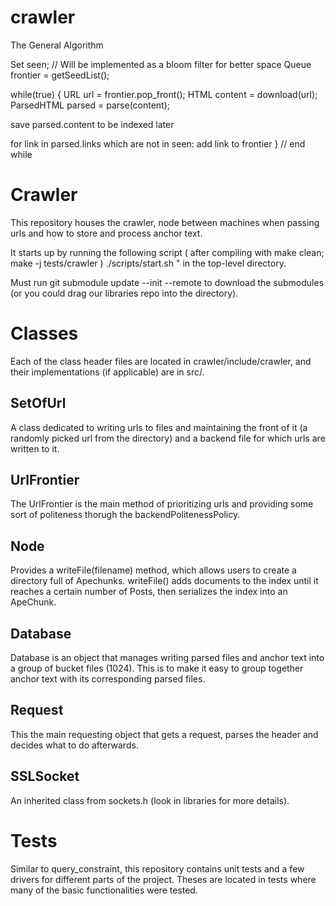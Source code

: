 # crawler

The General Algorithm

Set<URL> seen; // Will be implemented as a bloom filter for better space
Queue<URL> frontier = getSeedList();

while(true) {
URL url = frontier.pop_front();
HTML content = download(url);
ParsedHTML parsed = parse(content);

save parsed.content to be indexed later

for link in parsed.links which are not in seen:
	add link to frontier
} // end while

# Crawler

This repository houses the crawler, node between machines when passing urls and how to store and process anchor text.

It starts up by running the following script ( after compiling with make clean; make -j tests/crawler ) ./scripts/start.sh " in the top-level directory.

Must run git submodule update --init --remote to download the submodules (or you could drag our libraries repo into the directory).

# Classes

Each of the class header files are located in crawler/include/crawler, and their implementations (if applicable) are in src/.

## SetOfUrl

A class dedicated to writing urls to files and maintaining the front of it (a randomly picked url from the directory) and a backend file for which urls are written to it.

## UrlFrontier

The UrlFrontier is the main method of prioritizing urls and providing some sort of politeness thorugh the backendPolitenessPolicy.

## Node

Provides a writeFile(filename) method, which allows users to create a directory full of Apechunks.  writeFile() adds documents to the index until it reaches a certain number of Posts, then serializes the index into an ApeChunk.

## Database

Database is an object that manages writing parsed files and anchor text into a group of bucket files (1024). This is to make it easy to group together anchor text with its corresponding parsed files.

## Request

This the main requesting object that gets a request, parses the header and decides what to do afterwards.

## SSLSocket

An inherited class from sockets.h (look in libraries for more details).

# Tests

Similar to query_constraint, this repository contains unit tests and a few drivers for different parts of the project. Theses are located in tests where many of the basic functionalities were tested.
